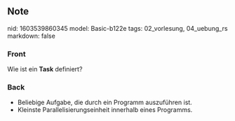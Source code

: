 ## Note
nid: 1603539860345
model: Basic-b122e
tags: 02_vorlesung, 04_uebung_rs
markdown: false

### Front
<p>Wie ist ein <b>Task</b> definiert?

### Back
<div>
  <div>
    <ul>
      <li>Beliebige Aufgabe, die durch ein Programm auszuführen
      ist.
      <li>Kleinste Parallelisierungseinheit innerhalb eines
      Programms.
    </ul>
  </div>
</div>
